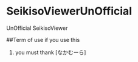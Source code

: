 # SeikisoViewerUnOfficial
UnOfficial SeikisoViewer

##Term of use
if you use this
1. you must thank [なかむーら]
